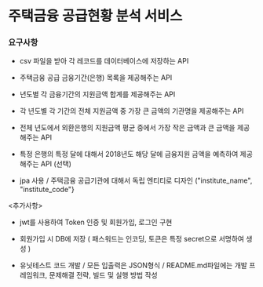 # 주택금융 공급현황 분석 서비스

### 요구사항

- csv 파일을 받아 각 레코드를 데이터베이스에 저장하는 API
- 주택금융 공급 금융기간(은행) 목록을 제공해주는 API
- 년도별 각 금융기간의 지원금액 합계를 제공해주는 API
- 각 년도별 각 기간의 전체 지원금액 중 가장 큰 금액의 기관명을 제공해주는 API
- 전체 년도에서 외환은행의 지원금액 평균 중에서 가장 작은 금액과 큰 금액을 제공해주는 API
- 특정 은행의 특정 달에 대해서 2018년도 해당 달에 금융지원 금액을 예측하여 제공해주는 API (선택)

- jpa 사용 / 주택금융 공급기관에 대해서 독립 엔티티로 디자인 ("institute_name", "institute_code"}

<추가사항>
- jwt를 사용하여 Token 인증 및 회원가입, 로그인 구현
- 회원가입 시 DB에 저장 ( 패스워드는 인코딩, 토큰은 특정 secret으로 서명하여 생성 )

- 유닛테스트 코드 개발 / 모든 입출력은 JSON형식 / README.md파일에는 개발 프레임워크, 문제해결 전략, 빌드 및 실행 방법 작성


